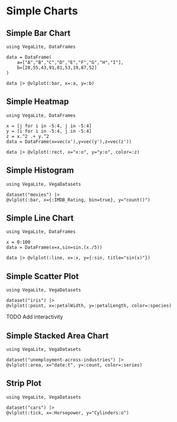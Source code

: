 # Simple Charts

## Simple Bar Chart

```@example
using VegaLite, DataFrames

data = DataFrame(
    a=["A","B","C","D","E","F","G","H","I"],
    b=[28,55,43,91,81,53,19,87,52]
)

data |> @vlplot(:bar, x=:a, y=:b)
```

## Simple Heatmap

```@example
using VegaLite, DataFrames

x = [j for i in -5:4, j in -5:4]
y = [i for i in -5:4, j in -5:4]
z = x.^2 .+ y.^2
data = DataFrame(x=vec(x'),y=vec(y'),z=vec(z'))

data |> @vlplot(:rect, x="x:o", y="y:o", color=:z)
```

## Simple Histogram

```@example
using VegaLite, VegaDatasets

dataset("movies") |>
@vlplot(:bar, x={:IMDB_Rating, bin=true}, y="count()")
```

## Simple Line Chart

```@example
using VegaLite, DataFrames

x = 0:100
data = DataFrame(x=x,sin=sin.(x./5))

data |> @vlplot(:line, x=:x, y={:sin, title="sin(x)"})
```

## Simple Scatter Plot

```@example
using VegaLite, VegaDatasets

dataset("iris") |>
@vlplot(:point, x=:petalWidth, y=:petalLength, color=:species)
```

TODO Add interactivity

## Simple Stacked Area Chart

```@example
using VegaLite, VegaDatasets

dataset("unemployment-across-industries") |>
@vlplot(:area, x="date:t", y=:count, color=:series)
```

## Strip Plot

```@example
using VegaLite, VegaDatasets

dataset("cars") |>
@vlplot(:tick, x=:Horsepower, y="Cylinders:o")
```
